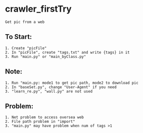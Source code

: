 # crawler_firstTry
    Get pic from a web

## To Start:
    1. Create "picFile" 
    2. In "picFile", create "tags.txt" and write {tags} in it
    3. Run "main.py" or "main_byClass.py"

## Note:
    1. Run "main.py: mode1 to get pic path, mode2 to download pic
    2. In "baseSet.py", change "User-Agent" if you need
    3. "learn_re.py", "wall.py" are not used

## Problem:
    1. Net problem to access oversea web
    2. File path problem in "import"
    3. "main.py" may have problem when num of tags >1
    

